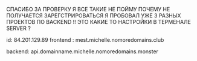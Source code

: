 СПАСИБО ЗА ПРОВЕРКУ
Я ВСЕ ТАКИЕ НЕ ПОЙМУ ПОЧЕМУ НЕ ПОЛУЧАЕТСЯ ЗАРЕГСТРИРОВАТЬСЯ
Я ПРОБОВАЛ УЖЕ 3 РАЗНЫХ ПРОЕКТОВ ПО BACKEND !! ЭТО КАКИЕ ТО НАСТРОЙКИ В ТЕРМЕНАЛЕ SERVER ?

id: 84.201.129.89
frontend : mest.michelle.nomoredomains.club

backend: api.domainname.michelle.nomoredomains.monster
